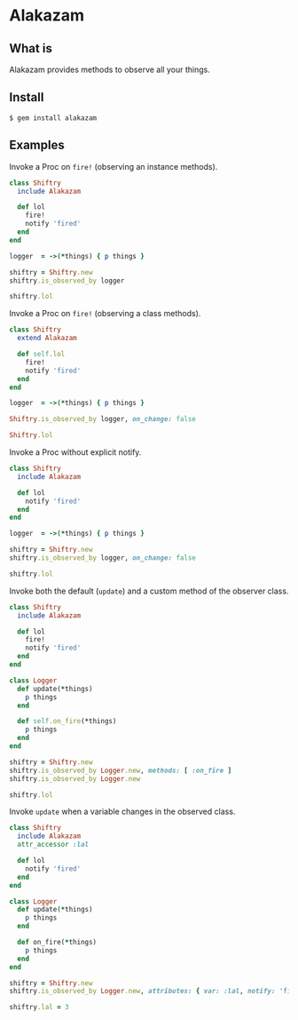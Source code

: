 Alakazam
=========

What is
-------
Alakazam provides methods to observe all your things.

Install
-------
`$ gem install alakazam`

Examples
-------

Invoke a Proc on `fire!` (observing an instance methods).
```ruby
class Shiftry
  include Alakazam

  def lol
    fire!
    notify 'fired'
  end
end

logger  = ->(*things) { p things }

shiftry = Shiftry.new
shiftry.is_observed_by logger

shiftry.lol
```

Invoke a Proc on `fire!` (observing a class methods).
```ruby
class Shiftry
  extend Alakazam

  def self.lol
    fire!
    notify 'fired'
  end
end

logger  = ->(*things) { p things }

Shiftry.is_observed_by logger, on_change: false

Shiftry.lol
```

Invoke a Proc without explicit notify.
```ruby
class Shiftry
  include Alakazam

  def lol
    notify 'fired'
  end
end

logger  = ->(*things) { p things }

shiftry = Shiftry.new
shiftry.is_observed_by logger, on_change: false

shiftry.lol
```

Invoke both the default (`update`) and a custom method of the observer class.
```ruby
class Shiftry
  include Alakazam

  def lol
    fire!
    notify 'fired'
  end
end

class Logger
  def update(*things)
    p things
  end

  def self.on_fire(*things)
    p things
  end
end

shiftry = Shiftry.new
shiftry.is_observed_by Logger.new, methods: [ :on_fire ]
shiftry.is_observed_by Logger.new

shiftry.lol
```

Invoke `update` when a variable changes in the observed class.
```ruby
class Shiftry
  include Alakazam
  attr_accessor :lal

  def lol
    notify 'fired'
  end
end

class Logger
  def update(*things)
    p things
  end

  def on_fire(*things)
    p things
  end
end

shiftry = Shiftry.new
shiftry.is_observed_by Logger.new, attributes: { var: :lal, notify: 'fired' }

shiftry.lal = 3
```